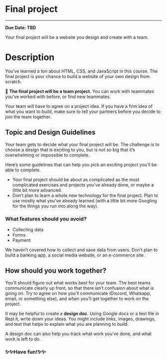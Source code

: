 # Final project

---

**Due Date: TBD**

Your final project will be a website you design and create with a team.

# Description

You’ve learned a ton about HTML, CSS, and JavaScript in this course. The final project is your chance to build a website of your own design from scratch.

<aside>

👥 **The final project will be a team project**. You can work with teammates you’ve worked with before, or find new teammates.

Your team will have to agree on a project idea. If you have a firm idea of what you want to build, make sure to tell your partners before you decide to join the team together.

</aside>

## Topic and Design Guidelines

Your team gets to decide what your final project will be. The challenge is to choose a design that is exciting to you, but is not so big that it’s overwhelming or impossible to complete.

Here’s some guidelines that can help you pick an exciting project you’ll be able to complete.

- Your final project should be about as complicated as the most complicated exercises and projects you’ve already done, or maybe a little bit more advanced.
- Don’t plan to learn a whole new technology for the final project. Plan to use mostly what you’ve already learned (with a little bit more Googling for the things you run into along the way).

### What features should you **avoid**?

- Collecting data
- Forms
- Payment

We haven’t covered how to collect and save data from users. Don’t plan to build a banking app, a social media website, or an e-commerce site.

## How should you work together?

You’ll should figure out what works best for your team. The best teams communicate clearly up front, so that there isn’t confusion about what is going on. Try to agree on how you’ll communicate (Discord, Whatsapp, email, or something else), and when you’ll get together to work on the project.

It may be helpful to create a **design doc**. Using Google docs or a text file in Repl.it, write down your ideas. You might include links, images, drawings, and text that helps to explain what you are planning to build.

A design doc can also help you track what work you’ve done, and what work is left to do.

### ✨✨Have fun!✨✨
